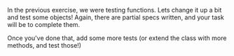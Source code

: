 In the previous exercise, we were testing functions. Lets change it up a bit and test some objects! Again, there are
partial specs written, and your task will be to complete them.

Once you've done that, add some more tests (or extend the class with more methods, and test those!)

